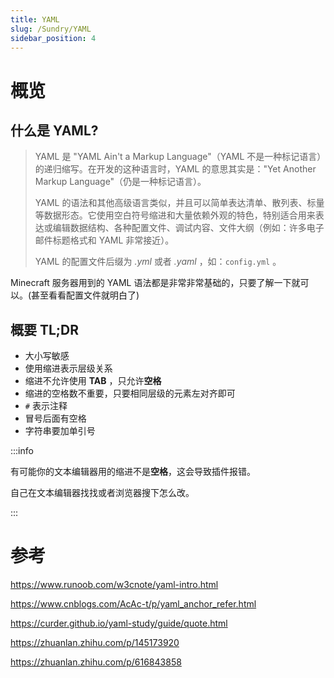 ```yaml
---
title: YAML
slug: /Sundry/YAML
sidebar_position: 4
---
```



# 概览

## 什么是 YAML?

> YAML 是 "YAML Ain't a Markup Language"（YAML 不是一种标记语言）的递归缩写。在开发的这种语言时，YAML 的意思其实是："Yet Another Markup Language"（仍是一种标记语言）。
>
> YAML 的语法和其他高级语言类似，并且可以简单表达清单、散列表、标量等数据形态。它使用空白符号缩进和大量依赖外观的特色，特别适合用来表达或编辑数据结构、各种配置文件、调试内容、文件大纲（例如：许多电子邮件标题格式和 YAML 非常接近）。
>
> YAML 的配置文件后缀为 *.yml* 或者 *.yaml* ，如：`config.yml` 。

Minecraft 服务器用到的 YAML 语法都是非常非常基础的，只要了解一下就可以。(甚至看看配置文件就明白了)



## 概要 TL;DR
- 大小写敏感
- 使用缩进表示层级关系
- 缩进不允许使用 **TAB** ，只允许**空格**
- 缩进的空格数不重要，只要相同层级的元素左对齐即可
- `#` 表示注释
- 冒号后面有空格
- 字符串要加单引号

:::info

有可能你的文本编辑器用的缩进不是**空格**，这会导致插件报错。

自己在文本编辑器找找或者浏览器搜下怎么改。

:::

# 参考

https://www.runoob.com/w3cnote/yaml-intro.html

https://www.cnblogs.com/AcAc-t/p/yaml_anchor_refer.html

https://curder.github.io/yaml-study/guide/quote.html

https://zhuanlan.zhihu.com/p/145173920

https://zhuanlan.zhihu.com/p/616843858
